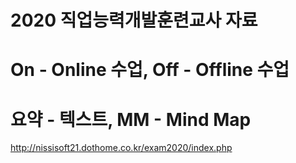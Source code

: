# 2020 직업능력개발훈련교사 자료
# On - Online 수업, Off - Offline 수업
# 요약 - 텍스트, MM - Mind Map
http://nissisoft21.dothome.co.kr/exam2020/index.php

